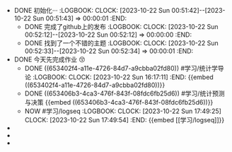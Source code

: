 - DONE 初始化···
  :LOGBOOK:
  CLOCK: [2023-10-22 Sun 00:51:42]--[2023-10-22 Sun 00:51:43] =>  00:00:01
  :END:
	- DONE 完成了github上的发布
	  :LOGBOOK:
	  CLOCK: [2023-10-22 Sun 00:52:12]--[2023-10-22 Sun 00:52:12] =>  00:00:00
	  :END:
	- DONE 找到了一个不错的主题
	  :LOGBOOK:
	  CLOCK: [2023-10-22 Sun 00:52:33]--[2023-10-22 Sun 00:52:34] =>  00:00:01
	  :END:
- DONE 今天先完成作业 😚
	- DONE ((653402f4-a11e-4726-84d7-a9cbba02fd80)) #学习/统计学导论
	  :LOGBOOK:
	  CLOCK: [2023-10-22 Sun 16:17:11]
	  :END:
	  {{embed ((653402f4-a11e-4726-84d7-a9cbba02fd80))}}
	- DONE ((653406b3-4ca3-476f-843f-08fdc6fb25d6))  #学习/统计预测与决策
	  {{embed ((653406b3-4ca3-476f-843f-08fdc6fb25d6))}}
	- NOW #学习/logseq
	  :LOGBOOK:
	  CLOCK: [2023-10-22 Sun 17:49:25]
	  CLOCK: [2023-10-22 Sun 17:49:54]
	  :END:
	  {{embed [[学习/logseq]]}}
-
-
-